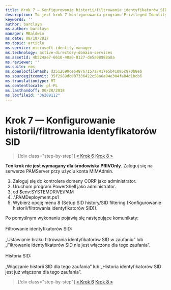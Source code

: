 ```yaml
---
title: Krok 7 — Konfigurowanie historii/filtrowania identyfikatorów SID
description: To jest krok 7 konfigurowania programu Privileged Identity Manager za pomocą skryptów. Ten krok obejmuje konfigurowanie historii/filtrowania identyfikatorów SID.
keywords: ''
author: barclayn
ms.author: barclayn
manager: MBaldwin
ms.date: 08/18/2017
ms.topic: article
ms.service: microsoft-identity-manager
ms.technology: active-directory-domain-services
ms.assetid: 4b524ae7-6610-40a0-8127-de5a08988a8a
ms.reviewer: ''
ms.suite: ems
ms.openlocfilehash: d2512690ce648767157a7417e5b41095c970b8eb
ms.sourcegitcommit: 35f2989dc007336422c58a6a94e304fa84d1bcb6
ms.translationtype: MT
ms.contentlocale: pl-PL
ms.lasthandoff: 06/20/2018
ms.locfileid: "36289112"
---
```

# <a name="step-7-set-up-sid-historysid-filtering"></a>Krok 7 — Konfigurowanie historii/filtrowania identyfikatorów SID

> [!div class="step-by-step"]
> [« Krok 6](sp1-step6-setup-pam-trust.md)
> [Krok 8 »](sp1-step8-pam-deployment-verification.md)

**Ten krok nie jest wymagany dla środowiska PRIVOnly**. Zaloguj się na serwerze PAMServer przy użyciu konta MIMAdmin.

1. Zaloguj się do kontrolera domeny CORP jako administrator.
2. Uruchom program PowerShell jako administrator.
3. cd $env:SYSTEMDRIVE\PAM
4. .\PAMDeployment.ps1
5. Wybierz opcję menu 8 (Setup SID history/SID filtering (Konfigurowanie historii/filtrowania identyfikatorów SID)).

Po pomyślnym wykonaniu pojawią się następujące komunikaty:<br/></br>
Filtrowanie identyfikatorów SID: <br/></br>
„Ustawianie braku filtrowania identyfikatorów SID w zaufaniu” lub „Filtrowanie identyfikatorów SID nie jest włączone dla tego zaufania”. </br></br>
Historia SID: </br></br>
„Włączanie historii SID dla tego zaufania” lub „Historia identyfikatorów SID jest już włączona dla tego zaufania”.

> [!div class="step-by-step"]
> [« Krok 6](sp1-step6-setup-pam-trust.md)
> [Krok 8 »](sp1-step8-pam-deployment-verification.md)
